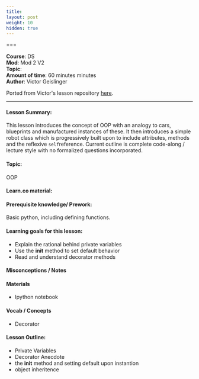```yaml
---
title: 
layout: post
weight: 10
hidden: true
---
```


===


**Course**: DS   <br/>
**Mod**: Mod 2 V2         <br/>
**Topic**:    <br/>
**Amount of time**: 60 minutes  minutes  <br/>
**Author**:   Victor Geislinger

Ported from Victor's lesson repository [here](https://github.com/MrGeislinger/flatiron-school-data-science-curriculum-resources/tree/master/DataEngineering/ObjectOrientedProgramming).


***

#### Lesson Summary:

This lesson introduces the concept of OOP with an analogy to cars, blueprints and manufactured instances of these. It then introduces a simple robot class which is progressively built upon to include attributes, methods and the reflexive `self`reference. Current outline is complete code-along / lecture style with no formalized questions incorporated.

#### Topic:

OOP

#### Learn.co material:

#### Prerequisite knowledge/ Prework:

Basic python, including defining functions.

#### Learning goals for this lesson:

* Explain the rational behind private variables
* Use the __init__ method to set default behavior
* Read and understand decorator methods

#### Misconceptions / Notes


#### Materials
- Ipython notebook

#### Vocab / Concepts 

* Decorator

#### Lesson Outline:

* Private Variables
* Decorator Anecdote
* the __init__ method and setting default upon instantion
* object inheritence
